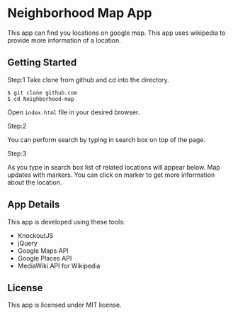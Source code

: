 # Neighborhood Map App

This app can find you locations on google map. This app uses wikipedia to
provide more information of a location.

## Getting Started
Step:1
Take clone from github and cd into the directory.
```
$ git clone github.com
$ cd Neighborhood-map

```
Open `index.html` file in your desired browser.

Step:2

You can perform search by typing in search box on top of the page.

Step:3

As you type in search box list of related locations will appear below. Map updates with markers. You can click on marker to get more information about the location.

## App Details

This app is developed using these tools:
- KnockoutJS
- jQuery
- Google Maps API
- Google Places API
- MediaWiki API for Wikipedia

## License
This app is licensed under MIT license.
